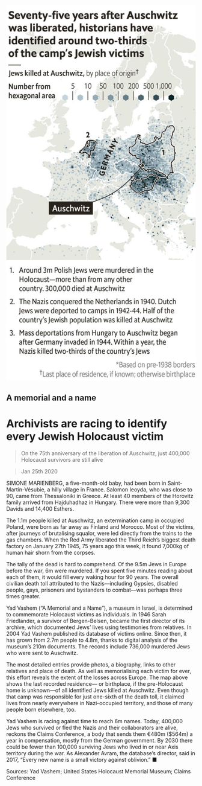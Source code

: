 ![](./images/20200125_GDP301.jpg)

## A memorial and a name

# Archivists are racing to identify every Jewish Holocaust victim

> On the 75th anniversary of the liberation of Auschwitz, just 400,000 Holocaust survivors are still alive

> Jan 25th 2020

SIMONE MARIENBERG, a five-month-old baby, had been born in Saint-Martin-Vésubie, a hilly village in France. Salomon Ieoyda, who was close to 90, came from Thessaloniki in Greece. At least 40 members of the Horovitz family arrived from Hajduhadhaz in Hungary. There were more than 9,300 Davids and 14,400 Esthers.

The 1.1m people killed at Auschwitz, an extermination camp in occupied Poland, were born as far away as Finland and Morocco. Most of the victims, after journeys of brutalising squalor, were led directly from the trains to the gas chambers. When the Red Army liberated the Third Reich’s biggest death factory on January 27th 1945, 75 years ago this week, it found 7,000kg of human hair shorn from the corpses.

The tally of the dead is hard to comprehend. Of the 9.5m Jews in Europe before the war, 6m were murdered. If you spent five minutes reading about each of them, it would fill every waking hour for 90 years. The overall civilian death toll attributed to the Nazis—including Gypsies, disabled people, gays, prisoners and bystanders to combat—was perhaps three times greater.

Yad Vashem (“A Memorial and a Name”), a museum in Israel, is determined to commemorate Holocaust victims as individuals. In 1946 Sarah Friedlander, a survivor of Bergen-Belsen, became the first director of its archive, which documented Jews’ lives using testimonies from relatives. In 2004 Yad Vashem published its database of victims online. Since then, it has grown from 2.7m people to 4.8m, thanks to digital analysis of the museum’s 210m documents. The records include 736,000 murdered Jews who were sent to Auschwitz.

The most detailed entries provide photos, a biography, links to other relatives and place of death. As well as memorialising each victim for ever, this effort reveals the extent of the losses across Europe. The map above shows the last recorded residence— or birthplace, if the pre-Holocaust home is unknown—of all identified Jews killed at Auschwitz. Even though that camp was responsible for just one-sixth of the death toll, it claimed lives from nearly everywhere in Nazi-occupied territory, and those of many people born elsewhere, too.

Yad Vashem is racing against time to reach 6m names. Today, 400,000 Jews who survived or fled the Nazis and their collaborators are alive, reckons the Claims Conference, a body that sends them €480m ($564m) a year in compensation, mostly from the German government. By 2030 there could be fewer than 100,000 surviving Jews who lived in or near Axis territory during the war. As Alexander Avram, the database’s director, said in 2017, “Every new name is a small victory against oblivion.” ■

Sources: Yad Vashem; United States Holocaust Memorial Museum; Claims Conference






